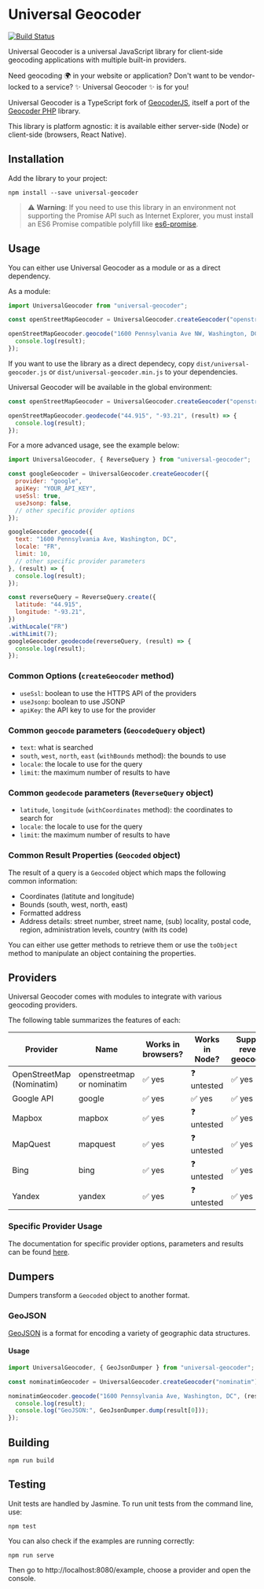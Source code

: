 Universal Geocoder
==================

[![Build Status](https://travis-ci.com/alanpoulain/universal-geocoder.png?branch=main)](https://travis-ci.com/alanpoulain/universal-geocoder)

Universal Geocoder is a universal JavaScript library for client-side geocoding applications with multiple built-in providers.

Need geocoding 🌍️ in your website or application? Don't want to be vendor-locked to a service? ✨️ Universal Geocoder ✨️ is for you!

Universal Geocoder is a TypeScript fork of [GeocoderJS](https://github.com/geocoder-php/geocoder-js), itself a port of the [Geocoder PHP](https://geocoder-php.org/) library.

This library is platform agnostic: it is available either server-side (Node) or client-side (browsers, React Native).

Installation
------------

Add the library to your project:

```shell
npm install --save universal-geocoder
```

> ⚠️ **Warning**: If you need to use this library in an environment not supporting the Promise API such as Internet Explorer, you must install an ES6 Promise compatible polyfill like [es6-promise](https://github.com/jakearchibald/es6-promise).

Usage
-----

You can either use Universal Geocoder as a module or as a direct dependency.

As a module:

```javascript
import UniversalGeocoder from "universal-geocoder";

const openStreetMapGeocoder = UniversalGeocoder.createGeocoder("openstreetmap");

openStreetMapGeocoder.geocode("1600 Pennsylvania Ave NW, Washington, DC", (result) => {
  console.log(result);
});
```

If you want to use the library as a direct dependecy, copy `dist/universal-geocoder.js` or `dist/universal-geocoder.min.js` to your dependencies.

Universal Geocoder will be available in the global environment:

```javascript
const openStreetMapGeocoder = UniversalGeocoder.createGeocoder("openstreetmap");

openStreetMapGeocoder.geodecode("44.915", "-93.21", (result) => {
  console.log(result);
});
```

For a more advanced usage, see the example below:

```javascript
import UniversalGeocoder, { ReverseQuery } from "universal-geocoder";

const googleGeocoder = UniversalGeocoder.createGeocoder({
  provider: "google",
  apiKey: "YOUR_API_KEY",
  useSsl: true,
  useJsonp: false,
  // other specific provider options
});

googleGeocoder.geocode({
  text: "1600 Pennsylvania Ave, Washington, DC",
  locale: "FR",
  limit: 10,
  // other specific provider parameters
}, (result) => {
  console.log(result);
});

const reverseQuery = ReverseQuery.create({
  latitude: "44.915",
  longitude: "-93.21",
})
.withLocale("FR")
.withLimit(7);
googleGeocoder.geodecode(reverseQuery, (result) => {
  console.log(result);
});
```

### Common Options (`createGeocoder` method)

- `useSsl`: boolean to use the HTTPS API of the providers
- `useJsonp`: boolean to use JSONP
- `apiKey`: the API key to use for the provider

### Common `geocode` parameters (`GeocodeQuery` object)

- `text`: what is searched
- `south`, `west`, `north`, `east` (`withBounds` method): the bounds to use
- `locale`: the locale to use for the query
- `limit`: the maximum number of results to have

### Common `geodecode` parameters (`ReverseQuery` object)

- `latitude`, `longitude` (`withCoordinates` method): the coordinates to search for
- `locale`: the locale to use for the query
- `limit`: the maximum number of results to have

### Common Result Properties (`Geocoded` object)

The result of a query is a `Geocoded` object which maps the following common information:
- Coordinates (latitute and longitude)
- Bounds (south, west, north, east)
- Formatted address
- Address details: street number, street name, (sub) locality, postal code, region, administration levels, country (with its code)

You can either use getter methods to retrieve them or use the `toObject` method to manipulate an object containing the properties.

Providers
---------

Universal Geocoder comes with modules to integrate with various geocoding providers.

The following table summarizes the features of each:

<table>
  <thead>
    <tr>
      <th>Provider</th>
      <th>Name</th>
      <th>Works in browsers?</th>
      <th>Works in Node?</th>
      <th>Supports reverse geocoding?</th>
    </tr>
  </thead>
  <tbody>
    <tr>
      <td>OpenStreetMap (Nominatim)</td>
      <td>openstreetmap or nominatim</td>
      <td>✅️ yes</td>
      <td>❓️ untested</td>
      <td>✅️ yes</td>
    </tr>
    <tr>
      <td>Google API</td>
      <td>google</td>
      <td>✅️ yes</td>
      <td>✅️ yes</td>
      <td>✅️ yes</td>
    </tr>
    <tr>
      <td>Mapbox</td>
      <td>mapbox</td>
      <td>✅️ yes</td>
      <td>❓️ untested</td>
      <td>✅️ yes</td>
    </tr>
    <tr>
      <td>MapQuest</td>
      <td>mapquest</td>
      <td>✅️ yes</td>
      <td>❓️ untested</td>
      <td>✅️ yes</td>
    </tr>
    <tr>
      <td>Bing</td>
      <td>bing</td>
      <td>✅️ yes</td>
      <td>❓️ untested</td>
      <td>✅️ yes</td>
    </tr>
    <tr>
      <td>Yandex</td>
      <td>yandex</td>
      <td>✅️ yes</td>
      <td>❓️ untested</td>
      <td>✅️ yes</td>
    </tr>
  </tbody>
</table>

### Specific Provider Usage

The documentation for specific provider options, parameters and results can be found [here](docs/provider_usage.md).

Dumpers
-------

Dumpers transform a `Geocoded` object to another format.

### GeoJSON

[GeoJSON](https://geojson.org/) is a format for encoding a variety of geographic data structures.

#### Usage

```javascript
import UniversalGeocoder, { GeoJsonDumper } from "universal-geocoder";

const nominatimGeocoder = UniversalGeocoder.createGeocoder("nominatim");

nominatimGeocoder.geocode("1600 Pennsylvania Ave, Washington, DC", (result) => {
  console.log(result);
  console.log("GeoJSON:", GeoJsonDumper.dump(result[0]));
});
```

Building
--------

```shell
npm run build
```

Testing
-------

Unit tests are handled by Jasmine. To run unit tests from the command line, use:

```shell
npm test
```

You can also check if the examples are running correctly:

```shell
npm run serve
```

Then go to http://localhost:8080/example, choose a provider and open the console.
